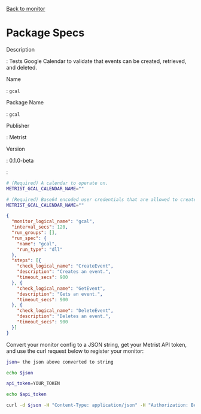 [Back to monitor](gcal.md)

# Package Specs

Description

: Tests Google Calendar to validate that events can be created, retrieved, and deleted.

Name

: `gcal`

Package Name

: `gcal`

Publisher

: Metrist

Version

: 0.1.0-beta

: &nbsp;


<!--@include: /parts/_3.md-->


```sh
# (Required) A calendar to operate on.
METRIST_GCAL_CALENDAR_NAME=""

# (Required) Base64 encoded user credentials that are allowed to create/retrieve/delete events on the specified calendar.
METRIST_GCAL_CALENDAR_NAME=""
```

<!--@include: /parts/tips_env-vars.md -->


<!--@include: /parts/_4.md-->


```json
{
  "monitor_logical_name": "gcal",
  "interval_secs": 120,
  "run_groups": [],
  "run_spec": {
    "name": "gcal",
    "run_type": "dll"
  },
  "steps": [{
    "check_logical_name": "CreateEvent",
    "description": "Creates an event.",
    "timeout_secs": 900
  }, {
    "check_logical_name": "GetEvent",
    "description": "Gets an event.",
    "timeout_secs": 900
  }, {
    "check_logical_name": "DeleteEvent",
    "description": "Deletes an event.",
    "timeout_secs": 900
  }]
}
```




Convert your monitor config to a JSON string, get your Metrist API token, and use the curl request below to register your monitor:

```sh
json= the json above converted to string

echo $json

api_token=YOUR_TOKEN

echo $api_token

curl -d $json -H "Content-Type: application/json" -H "Authorization: Bearer $api_token" 'https://app.metrist.io/api/v0/monitor-config'

```

<!--@include: /parts/tips_api.md-->


<!--@include: /parts/_5.md-->


<!--@include: /parts/result.md-->